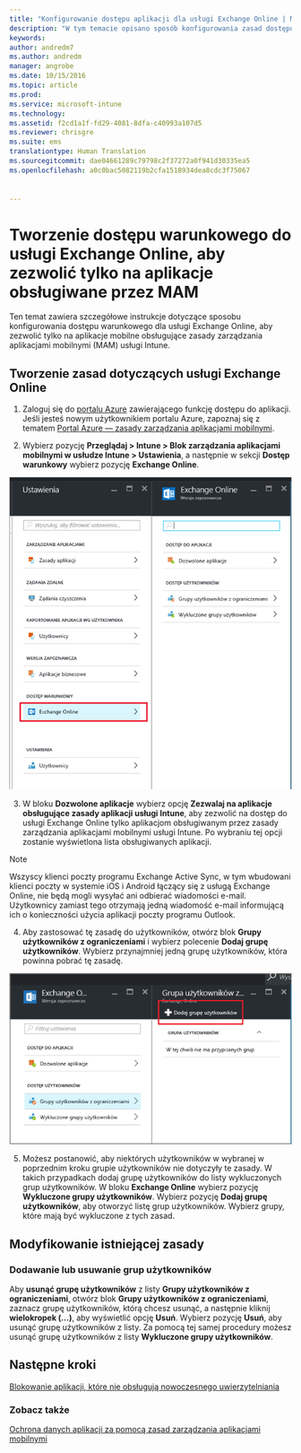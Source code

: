 ```yaml
---
title: "Konfigurowanie dostępu aplikacji dla usługi Exchange Online | Microsoft Intune"
description: "W tym temacie opisano sposób konfigurowania zasad dostępu warunkowego dla aplikacji do zarządzania aplikacjami mobilnymi (MAM)."
keywords: 
author: andredm7
ms.author: andredm
manager: angrobe
ms.date: 10/15/2016
ms.topic: article
ms.prod: 
ms.service: microsoft-intune
ms.technology: 
ms.assetid: f2cd1a1f-fd29-4081-8dfa-c40993a107d5
ms.reviewer: chrisgre
ms.suite: ems
translationtype: Human Translation
ms.sourcegitcommit: dae04661289c79798c2f37272a0f941d30335ea5
ms.openlocfilehash: a0c0bac5082119b2cfa1518934dea8cdc3f75067


---
```


# <a name="create-an-exchange-online-conditional-access-to-only-allow-apps-supported-by-mam"></a>Tworzenie dostępu warunkowego do usługi Exchange Online, aby zezwolić tylko na aplikacje obsługiwane przez MAM
Ten temat zawiera szczegółowe instrukcje dotyczące sposobu konfigurowania dostępu warunkowego dla usługi Exchange Online, aby zezwolić tylko na aplikacje mobilne obsługujące zasady zarządzania aplikacjami mobilnymi (MAM) usługi Intune.


## <a name="create-an-exchange-online-policy"></a>Tworzenie zasad dotyczących usługi Exchange Online
1.  Zaloguj się do [portalu Azure](https://portal.azure.com) zawierającego funkcję dostępu do aplikacji. Jeśli jesteś nowym użytkownikiem portalu Azure, zapoznaj się z tematem [Portal Azure — zasady zarządzania aplikacjami mobilnymi](azure-portal-for-microsoft-intune-mam-policies.md).

2.  Wybierz pozycję **Przeglądaj > Intune > Blok zarządzania aplikacjami mobilnymi w usłudze Intune > Ustawienia**, a następnie w sekcji **Dostęp warunkowy** wybierz pozycję **Exchange Online**.

  ![Zrzut ekranu bloku ustawień przedstawiający sekcję dostępu warunkowego z podświetloną opcją Exchange Online](../media/mam-ca-settings-exo.png)

3.  W bloku **Dozwolone aplikacje** wybierz opcję **Zezwalaj na aplikacje obsługujące zasady aplikacji usługi Intune**, aby zezwolić na dostęp do usługi Exchange Online tylko aplikacjom obsługiwanym przez zasady zarządzania aplikacjami mobilnymi usługi Intune. Po wybraniu tej opcji zostanie wyświetlona lista obsługiwanych aplikacji.

  >[!NOTE]
  >Wszyscy klienci poczty programu Exchange Active Sync, w tym wbudowani klienci poczty w systemie iOS i Android łączący się z usługą Exchange Online, nie będą mogli wysyłać ani odbierać wiadomości e-mail. Użytkownicy zamiast tego otrzymają jedną wiadomość e-mail informującą ich o konieczności użycia aplikacji poczty programu Outlook. 
4.   Aby zastosować tę zasadę do użytkowników, otwórz blok **Grupy użytkowników z ograniczeniami** i wybierz polecenie **Dodaj grupę użytkowników**. Wybierz przynajmniej jedną grupę użytkowników, która powinna pobrać tę zasadę.

  ![Zrzut ekranu przedstawiający blok grupy użytkowników z ograniczeniami z podświetloną opcją Dodaj grupę użytkowników](../media/mam-ca-add-user-group.png)

5.  Możesz postanowić, aby niektórych użytkowników w wybranej w poprzednim kroku grupie użytkowników nie dotyczyły te zasady. W takich przypadkach dodaj grupę użytkowników do listy wykluczonych grup użytkowników. W bloku **Exchange Online** wybierz pozycję **Wykluczone grupy użytkowników**. Wybierz pozycję **Dodaj grupę użytkowników**, aby otworzyć listę grup użytkowników. Wybierz grupy, które mają być wykluczone z tych zasad.  

## <a name="modify-an-existing-policy"></a>Modyfikowanie istniejącej zasady
### <a name="add-or-delete-user-groups"></a>Dodawanie lub usuwanie grup użytkowników

Aby **usunąć grupę użytkowników** z listy **Grupy użytkowników z ograniczeniami**, otwórz blok **Grupy użytkowników z ograniczeniami**, zaznacz grupę użytkowników, którą chcesz usunąć, a następnie kliknij **wielokropek (...)**, aby wyświetlić opcję **Usuń**. Wybierz pozycję **Usuń**, aby usunąć grupę użytkowników z listy. Za pomocą tej samej procedury możesz usunąć grupę użytkowników z listy **Wykluczone grupy użytkowników**.


## <a name="next-steps"></a>Następne kroki
[Blokowanie aplikacji, które nie obsługują nowoczesnego uwierzytelniania](block-apps-with-no-modern-authentication.md)
### <a name="see-also"></a>Zobacz także
[Ochrona danych aplikacji za pomocą zasad zarządzania aplikacjami mobilnymi](protect-app-data-using-mobile-app-management-policies-with-microsoft-intune.md)



<!--HONumber=Dec16_HO2-->


